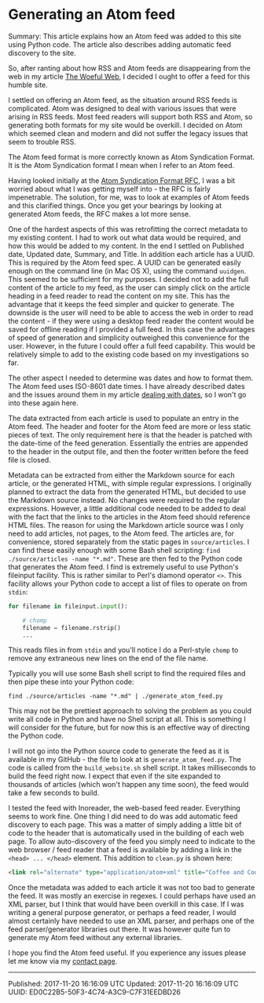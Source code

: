 # Generating an Atom feed

Summary: This article explains how an Atom feed was added to this site
using Python code. The article also describes adding automatic feed
discovery to the site.

So, after ranting about how RSS and Atom feeds are disappearing from
the web in my article [The Woeful Web](./woeful-web.html), I decided I
ought to offer a feed for this humble site.

I settled on offering an Atom feed, as the situation around RSS feeds
is complicated. Atom was designed to deal with various issues that
were arising in RSS feeds. Most feed readers will support both RSS and
Atom, so generating both formats for my site would be overkill. I
decided on Atom which seemed clean and modern and did not suffer the
legacy issues that seem to trouble RSS.

The Atom feed format is more correctly known as Atom Syndication
Format. It is the Atom Syndication format I mean when I refer to an
Atom feed.

Having looked initially at the [Atom Syndication Format
RFC](https://tools.ietf.org/html/rfc4287), I was a bit worried about
what I was getting myself into - the RFC is fairly impenetrable. The
solution, for me, was to look at examples of Atom feeds and this
clarified things. Once you get your bearings by looking at generated
Atom feeds, the RFC makes a lot more sense.

One of the hardest aspects of this was retrofitting the correct
metadata to my existing content. I had to work out what data would be
required, and how this would be added to my content. In the end I
settled on Published date, Updated date, Summary, and Title. In
addition each article has a UUID. This is required by the Atom feed
spec. A UUID can be generated easily enough on the command line (in
Mac OS X), using the command `uuidgen`. This seemed to be sufficient
for my purposes. I decided not to add the full content of the article
to my feed, as the user can simply click on the article heading in a
feed reader to read the content on my site. This has the advantage
that it keeps the feed simpler and quicker to generate. The downside
is the user will need to be able to access the web in order to read
the content - if they were using a desktop feed reader the content
would be saved for offline reading if I provided a full feed. In this
case the advantages of speed of generation and simplicity outweighed
this convenience for the user. However, in the future I could offer a
full feed capability. This would be relatively simple to add to the
existing code based on my investigations so far.

The other aspect I needed to determine was dates and how to format
them.  The Atom feed uses ISO-8601 date times. I have already
described dates and the issues around them in my article [dealing with
dates](./dealing-with-dates.html), so I won't go into these again
here.

The data extracted from each article is used to populate an entry in
the Atom feed. The header and footer for the Atom feed are more or
less static pieces of text. The only requirement here is that the
header is patched with the date-time of the feed
generation. Essentially the entries are appended to the header in the
output file, and then the footer written before the feed file is
closed.

Metadata can be extracted from either the Markdown source for each
article, or the generated HTML, with simple regular expressions. I
originally planned to extract the data from the generated HTML, but
decided to use the Markdown source instead. No changes were required
to the regular expressions. However, a little additional code needed
to be added to deal with the fact that the links to the articles in
the Atom feed should reference HTML files. The reason for using the
Markdown article source was I only need to add articles, not pages, to
the Atom feed. The articles are, for convenience, stored separately
from the static pages in `source/articles`. I can find these easily
enough with some Bash shell scripting: `find ./source/articles -name
"*.md"`. These are then fed to the Python code that generates the Atom
feed. I find is extremely useful to use Python's fileinput facility. This is rather similar to Perl's diamond operator `<>`. This facility allows your
Python code to accept a list of files to operate on from `stdin`:

``` python
for filename in fileinput.input():

    # chomp
    filename = filename.rstrip()
    ...
```

This reads files in from `stdin` and you'll notice I do a Perl-style
`chomp` to remove any extraneous new lines on the end of the file
name.

Typically you will use some Bash shell script to find the required
files and then pipe these into your Python code:

``` shell
find ./source/articles -name "*.md" | ./generate_atom_feed.py
```

This may not be the prettiest approach to solving the problem as you
could write all code in Python and have no Shell script at all. This
is something I will consider for the future, but for now this is an
effective way of directing the Python code.

I will not go into the Python source code to generate the feed as it
is available in my GitHub - the file to look at is
`generate_atom_feed.py`. The code is called from the
`build_website.sh` shell script. It takes milliseconds to build the
feed right now. I expect that even if the site expanded to thousands
of articles (which won't happen any time soon), the feed would take a
few seconds to build.

I tested the feed with Inoreader, the web-based feed
reader. Everything seems to work fine. One thing I did need to do was
add automatic feed discovery to each page. This was a matter of simply
adding a little bit of code to the header that is automatically used
in the building of each web page. To allow auto-discovery of the feed
you simply need to indicate to the web browser / feed reader that a
feed is available by adding a link in the `<head> ... </head>`
element. This addition to `clean.py` is shown here:

``` html
<link rel="alternate" type="application/atom+xml" title="Coffee and Code Atom Feed" href= "https://coffeeandcode.neocities.org/atom.xml">
```

Once the metadata was added to each article it was not too bad to
generate the feed. It was mostly an exercise in regexes. I could
perhaps have used an XML parser, but I think that would have been
overkill in this case. If I was writing a general purpose generator,
or perhaps a feed reader, I would almost certainly have needed to use
an XML parser, and perhaps one of the feed parser/generator libraries
out there. It was however quite fun to generate my Atom feed without
any external libraries.

I hope you find the Atom feed useful. If you experience any issues
please let me know via my [contact page](./contact.html).

---

Published: 2017-11-20 16:16:09 UTC
Updated: 2017-11-20 16:16:09 UTC
UUID: ED0C22B5-50F3-4C74-A3C9-C7F31EEDBD26

